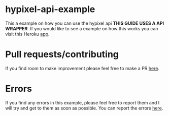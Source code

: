 # hypixel-api-example
This a example on how you can use the hypixel api **THIS GUIDE USES A API WRAPPER**. If you would like to see a example on how this works you can visit this Heroku [app](https://hypixel-api-example.herokuapp.com/).

# Pull requests/contributing
If you find room to make improvement please feel free to make a PR [here](https://github.com/BDWNAV/hypixel-api-example/pulls). 

# Errors
If you find any errors in this example, please feel free to report them and I will try and get to them as soon as possible. You can report the errors [here](https://github.com/BDWNAV/hypixel-api-example/issues).